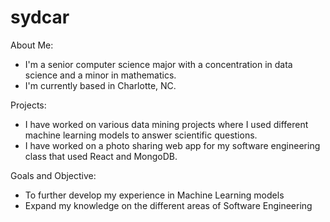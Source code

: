 # sydcar
About Me:
- I'm a senior computer science major with a concentration in data science and a minor in mathematics.
- I'm currently based in Charlotte, NC.

Projects:
- I have worked on various data mining projects where I used different machine learning models to answer scientific questions.
- I have worked on a photo sharing web app for my software engineering class that used React and MongoDB.

Goals and Objective:
- To further develop my experience in Machine Learning models
- Expand my knowledge on the different areas of Software Engineering
